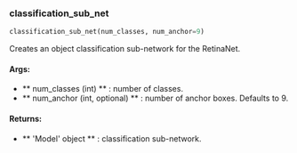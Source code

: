 

### classification_sub_net
```python
classification_sub_net(num_classes, num_anchor=9)
```
Creates an object classification sub-network for the RetinaNet.

#### Args:

* ** num_classes (int) ** :  number of classes.
* ** num_anchor (int, optional) ** :  number of anchor boxes. Defaults to 9.

#### Returns:

* ** 'Model' object ** :  classification sub-network.